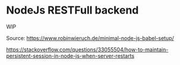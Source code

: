 # NodeJs RESTFull backend

WIP

Source: https://www.robinwieruch.de/minimal-node-js-babel-setup/

https://stackoverflow.com/questions/33055504/how-to-maintain-persistent-session-in-node-js-when-server-restarts